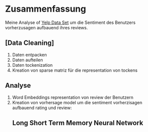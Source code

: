 # Zusammenfassung
Meine Analyse of  [Yelp Data Set](https://www.yelp.com/dataset/download) um die Sentiment des Benutzers vorherzusagen  aufbauend ihres  reviews. 

## [Data Cleaning]
1.	Daten entpacken
2.	Daten aufteilen 
3.	Daten tockenization
4.	Kreation von sparse matriz für die representation von tockens
## Analyse
 1.	Word Embeddings representation von  review der Benutzern
 2.	Kreation von vorhersage model  um die sentiment vorherzisagen aufbauend rating und review:
	## Long Short Term Memory Neural Network

